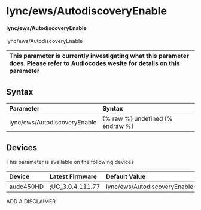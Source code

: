 ﻿---
description: lync/ews/AutodiscoveryEnable
search: false
---

# lync/ews/AutodiscoveryEnable

#### lync/ews/AutodiscoveryEnable

lync/ews/AutodiscoveryEnable


| This parameter is currently investigating what this parameter does. Please refer to Audiocodes wesite for details on this parameter | 
| :--- |

## Syntax
| Parameter | Syntax |
| :--- | :--- |
|lync/ews/AutodiscoveryEnable | {% raw %} undefined {% endraw %}|

## Devices
This parameter is available on the following devices

| Device | Latest Firmware | Default Value |
|:---|:---|:---|
| audc450HD | ;UC_3.0.4.111.77 | lync/ews/AutodiscoveryEnable=2 

ADD A DISCLAIMER
